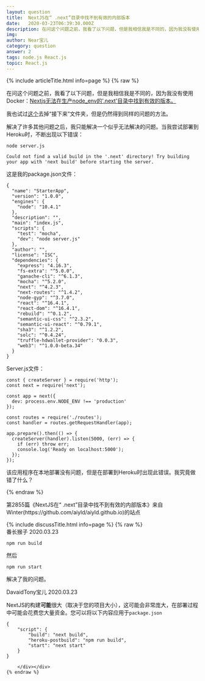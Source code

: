 ```yaml
---
layout: question
title:  NextJS在“ .next”目录中找不到有效的内部版本
date:   2020-03-23T06:39:30.000Z
description: 在问这个问题之前，我看了以下问题，但是我相信我是不同的，因为我没有使用Docker：Nextjs无法在生产node_env的'.next'目录中找到有效的...
img: 
author: Near宝儿
category: question
answer: 2
tags: node.js React.js
topic: React.js
---
```

<div class="article-root">
  <div class="article">
    {% include articleTitle.html info=page %}
    {% raw %}
    <div class="article-content"><p><font style="vertical-align: inherit;"><font style="vertical-align: inherit;">在问这个问题之前，我看了以下问题，但是我相信我是不同的，因为我没有使用Docker：</font></font><a href="https://stackoverflow.com/questions/49676338/nextjs-fails-to-find-valid-build-in-the-next-directory-in-production-node-env"><font style="vertical-align: inherit;"><font style="vertical-align: inherit;">Nextjs无法在生产node_env的'.next'目录中找到有效的版本。</font></font></a></p>

<p><font style="vertical-align: inherit;"><font style="vertical-align: inherit;">我也试过</font></font><a href="https://github.com/zeit/next.js/issues/2691" rel="noreferrer"><font style="vertical-align: inherit;"><font style="vertical-align: inherit;">这个</font></font></a><font style="vertical-align: inherit;"><font style="vertical-align: inherit;">去掉“接下来”文件夹，但是仍然得到同样的问题的方法。</font></font></p>

<p><font style="vertical-align: inherit;"><font style="vertical-align: inherit;">解决了许多其他问题之后，我只能解决一个似乎无法解决的问题。</font><font style="vertical-align: inherit;">当我尝试部署到Heroku时，不断出现以下错误：</font></font></p>

<pre><code>node server.js<font></font>
<font></font>
Could not find a valid build in the '.next' directory! Try building your app with 'next build' before starting the server.<font></font>
</code></pre>

<p><font style="vertical-align: inherit;"><font style="vertical-align: inherit;">这是我的package.json文件： </font></font></p>

<pre><code>{<font></font>
  "name": "StarterApp",<font></font>
  "version": "1.0.0",<font></font>
  "engines": {<font></font>
    "node": "10.4.1"<font></font>
  },<font></font>
  "description": "",<font></font>
  "main": "index.js",<font></font>
  "scripts": {<font></font>
    "test": "mocha",<font></font>
    "dev": "node server.js"<font></font>
  },<font></font>
  "author": "",<font></font>
  "license": "ISC",<font></font>
  "dependencies": {<font></font>
    "express": "4.16.3",<font></font>
    "fs-extra": "^5.0.0",<font></font>
    "ganache-cli": "^6.1.3",<font></font>
    "mocha": "^5.2.0",<font></font>
    "next": "^4.2.3",<font></font>
    "next-routes": "^1.4.2",<font></font>
    "node-gyp": "^3.7.0",<font></font>
    "react": "^16.4.1",<font></font>
    "react-dom": "^16.4.1",<font></font>
    "rebuild": "^0.1.2",<font></font>
    "semantic-ui-css": "^2.3.2",<font></font>
    "semantic-ui-react": "^0.79.1",<font></font>
    "sha3": "^1.2.2",<font></font>
    "solc": "^0.4.24",<font></font>
    "truffle-hdwallet-provider": "0.0.3",<font></font>
    "web3": "^1.0.0-beta.34"<font></font>
  }<font></font>
}<font></font>
</code></pre>

<p><font style="vertical-align: inherit;"><font style="vertical-align: inherit;">Server.js文件：</font></font></p>

<pre><code>const { createServer } = require('http');<font></font>
const next = require('next');<font></font>
<font></font>
const app = next({<font></font>
  dev: process.env.NODE_ENV !== 'production'<font></font>
});<font></font>
<font></font>
const routes = require('./routes');<font></font>
const handler = routes.getRequestHandler(app);<font></font>
<font></font>
app.prepare().then(() =&gt; {<font></font>
  createServer(handler).listen(5000, (err) =&gt; {<font></font>
    if (err) throw err;<font></font>
    console.log('Ready on localhost:5000');<font></font>
  });<font></font>
});<font></font>
</code></pre>

<p><font style="vertical-align: inherit;"><font style="vertical-align: inherit;">该应用程序在本地部署没有问题，但是在部署到Heroku时出现此错误。</font><font style="vertical-align: inherit;">我究竟做错了什么？</font></font></p></div>
    {% endraw %}
  </div>
  <p class="winter_mark">第2855篇《NextJS在“ .next”目录中找不到有效的内部版本》来自Winter(https://github.com/aiyld/aiyld.github.io)的站点</p>
  <div class="discuss-wrapper">
    {% include discussTitle.html info=page %}
    {% raw %}
    <div class="discuss-item">
        <div class="discuss-parent">
          <div class="discuss-meta">
            <span class="discuss-user">番长猴子</span>
            <span class="discuss-time">2020.03.23</span>
          </div>
          <div class="discuss-comment"><pre><code>npm run build
</code></pre>

<p><font style="vertical-align: inherit;"><font style="vertical-align: inherit;">然后 </font></font></p>

<pre><code>npm run start
</code></pre>

<p><font style="vertical-align: inherit;"><font style="vertical-align: inherit;">解决了我的问题。</font></font></p></div>
        </div></div><div class="discuss-item">
        <div class="discuss-parent">
          <div class="discuss-meta">
            <span class="discuss-user">DavaidTony宝儿</span>
            <span class="discuss-time">2020.03.23</span>
          </div>
          <div class="discuss-comment"><p><font style="vertical-align: inherit;"><font style="vertical-align: inherit;">NextJS的构建</font></font><strong><font style="vertical-align: inherit;"><font style="vertical-align: inherit;">可能</font></font></strong><font style="vertical-align: inherit;"><font style="vertical-align: inherit;">很大</font><font style="vertical-align: inherit;">（取决于您的项目大小），这可能会非常庞大​​，在部署过程中可能会花费您大量资金。</font><font style="vertical-align: inherit;">您可以将以下内容应用于</font></font><code>package.json</code></p>

<pre><code>{<font></font>
    "script": {<font></font>
        "build": "next build",<font></font>
        "heroku-postbuild": "npm run build",<font></font>
        "start": "next start"<font></font>
    }<font></font>
}<font></font>
</code></pre></div>
        </div></div>
    {% endraw %}
  </div>
<div>
